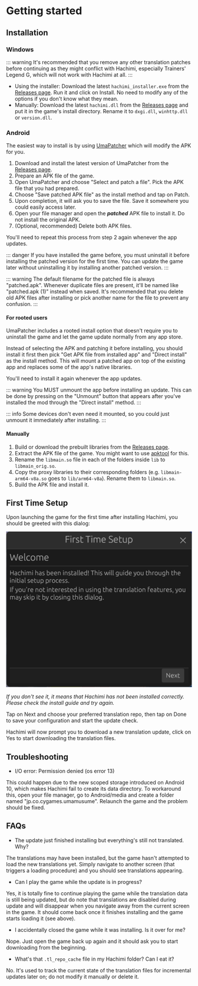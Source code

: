# Getting started

## Installation

### Windows
::: warning
It's recommended that you remove any other translation patches before continuing as they might conflict with Hachimi, especially Trainers' Legend G, which will not work with Hachimi at all.
:::

- Using the installer: Download the latest `hachimi_installer.exe` from the [Releases page](https://github.com/Hachimi-Hachimi/Hachimi/releases). Run it and click on Install. No need to modify any of the options if you don't know what they mean.
- Manually: Download the latest `hachimi.dll` from the [Releases page](https://github.com/Hachimi-Hachimi/Hachimi/releases) and put it in the game's install directory. Rename it to `dxgi.dll`, `winhttp.dll` or `version.dll`.

### Android
The easiest way to install is by using [UmaPatcher](https://github.com/LeadRDRK/UmaPatcher) which will modify the APK for you.

1. Download and install the latest version of UmaPatcher from the [Releases page](https://github.com/LeadRDRK/UmaPatcher/releases).
2. Prepare an APK file of the game.
3. Open UmaPatcher and choose "Select and patch a file". Pick the APK file that you had prepared.
4. Choose "Save patched APK file" as the install method and tap on Patch.
5. Upon completion, it will ask you to save the file. Save it somewhere you could easily access later.
6. Open your file manager and open the ***patched*** APK file to install it. Do not install the original APK.
7. (Optional, recommended) Delete both APK files.

You'll need to repeat this process from step 2 again whenever the app updates.

::: danger
If you have installed the game before, you must uninstall it before installing the patched version for the first time. You can update the game later without uninstalling it by installing another patched version.
:::

::: warning
The default filename for the patched file is always "patched.apk". Whenever duplicate files are present, it'll be named like "patched.apk (1)" instead when saved. It's recommended that you delete old APK files after installing or pick another name for the file to prevent any confusion.
:::

#### For rooted users
UmaPatcher includes a rooted install option that doesn't require you to uninstall the game and let the game update normally from any app store.

Instead of selecting the APK and patching it before installing, you should install it first then pick "Get APK file from installed app" and "Direct install" as the install method. This will mount a patched app on top of the existing app and replaces some of the app's native libraries.

You'll need to install it again whenever the app updates.

::: warning
You MUST unmount the app before installing an update. This can be done by pressing on the "Unmount" button that appears after you've installed the mod through the "Direct install" method.
:::

::: info
Some devices don't even need it mounted, so you could just unmount it immediately after installing.
:::

#### Manually
1. Build or download the prebuilt libraries from the [Releases page](https://github.com/Hachimi-Hachimi/Hachimi/releases).
2. Extract the APK file of the game. You might want to use [apktool](https://apktool.org/) for this.
3. Rename the `libmain.so` file in each of the folders inside `lib` to `libmain_orig.so`.
4. Copy the proxy libraries to their corresponding folders (e.g. `libmain-arm64-v8a.so` goes to `lib/arm64-v8a`). Rename them to `libmain.so`.
5. Build the APK file and install it.

## First Time Setup
Upon launching the game for the first time after installing Hachimi, you should be greeted with this dialog:

![First Time Setup](/assets/first-time-setup.jpg)

*If you don't see it, it means that Hachimi has not been installed correctly. Please check the install guide and try again.*

Tap on Next and choose your preferred translation repo, then tap on Done to save your configuration and start the update check.

Hachimi will now prompt you to download a new translation update, click on Yes to start downloading the translation files.

## Troubleshooting
- I/O error: Permission denied (os error 13)

This could happen due to the new scoped storage introduced on Android 10, which makes Hachimi fail to create its data directory. To workaround this, open your file manager, go to Android/media and create a folder named "jp.co.cygames.umamusume". Relaunch the game and the problem should be fixed.

## FAQs
- The update just finished installing but everything's still not translated. Why?

The translations may have been installed, but the game hasn't attempted to load the new translations yet. Simply navigate to another screen (that triggers a loading procedure) and you should see translations appearing.

- Can I play the game while the update is in progress?

Yes, it is totally fine to continue playing the game while the translation data is still being updated, but do note that translations are disabled during update and will disappear when you navigate away from the current screen in the game. It should come back once it finishes installing and the game starts loading it (see above).

- I accidentally closed the game while it was installing. Is it over for me?

Nope. Just open the game back up again and it should ask you to start downloading from the beginning.

- What's that `.tl_repo_cache` file in my Hachimi folder? Can I eat it?

No. It's used to track the current state of the translation files for incremental updates later on; do not modify it manually or delete it.